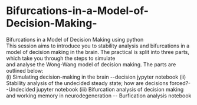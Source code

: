 # Bifurcations-in-a-Model-of-Decision-Making-
Bifurcations in a Model of Decision Making using python  
This session aims to introduce you to stability analysis and bifurcations in a model of decision 
making in the brain. The practical is split into three parts, which take you through the steps to simulate  
and analyse the Wong-Wang model of decision making. The parts are outlined below:   
(i) Simulating decision-making in the brain --decision jypyter notebook
(ii) Stability analysis of the undecided steady state; how are decisions forced?--Undecided jupyter notebook
(iii) Bifurcation analysis of decision making and working memory in neurodegeneration -- Burfication analysis notebook
